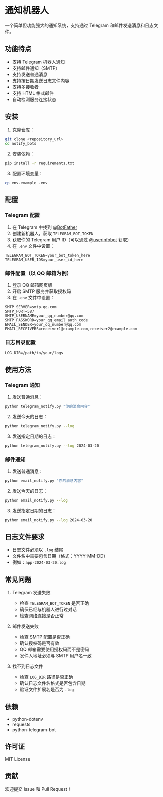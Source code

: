 # 通知机器人

一个简单但功能强大的通知系统，支持通过 Telegram 和邮件发送消息和日志文件。

## 功能特点

- 支持 Telegram 机器人通知
- 支持邮件通知（SMTP）
- 支持发送普通消息
- 支持按日期发送日志文件内容
- 支持多接收者
- 支持 HTML 格式邮件
- 自动检测服务连接状态

## 安装

1. 克隆仓库：
```bash
git clone <repository_url>
cd notify_bots
```

2. 安装依赖：
```bash
pip install -r requirements.txt
```

3. 配置环境变量：
```bash
cp env.example .env
```

## 配置

### Telegram 配置
1. 在 Telegram 中找到 [@BotFather](https://t.me/botfather)
2. 创建新机器人，获取 `TELEGRAM_BOT_TOKEN`
3. 获取你的 Telegram 用户 ID（可以通过 [@userinfobot](https://t.me/userinfobot) 获取）
4. 在 `.env` 文件中设置：
```
TELEGRAM_BOT_TOKEN=your_bot_token_here
TELEGRAM_USER_IDS=your_user_id_here
```

### 邮件配置（以 QQ 邮箱为例）
1. 登录 QQ 邮箱网页版
2. 开启 SMTP 服务并获取授权码
3. 在 `.env` 文件中设置：
```
SMTP_SERVER=smtp.qq.com
SMTP_PORT=587
SMTP_USERNAME=your_qq_number@qq.com
SMTP_PASSWORD=your_qq_email_auth_code
EMAIL_SENDER=your_qq_number@qq.com
EMAIL_RECEIVERS=receiver1@example.com,receiver2@example.com
```

### 日志目录配置
```
LOG_DIR=/path/to/your/logs
```

## 使用方法

### Telegram 通知

1. 发送普通消息：
```bash
python telegram_notify.py "你的消息内容"
```

2. 发送今天的日志：
```bash
python telegram_notify.py --log
```

3. 发送指定日期的日志：
```bash
python telegram_notify.py --log 2024-03-20
```

### 邮件通知

1. 发送普通消息：
```bash
python email_notify.py "你的消息内容"
```

2. 发送今天的日志：
```bash
python email_notify.py --log
```

3. 发送指定日期的日志：
```bash
python email_notify.py --log 2024-03-20
```

## 日志文件要求

- 日志文件必须以 `.log` 结尾
- 文件名中需要包含日期（格式：YYYY-MM-DD）
- 例如：`app-2024-03-20.log`

## 常见问题

1. Telegram 发送失败
   - 检查 `TELEGRAM_BOT_TOKEN` 是否正确
   - 确保已经与机器人进行过对话
   - 检查网络连接是否正常

2. 邮件发送失败
   - 检查 SMTP 配置是否正确
   - 确认授权码是否有效
   - QQ 邮箱需要使用授权码而不是密码
   - 发件人地址必须与 SMTP 用户名一致

3. 找不到日志文件
   - 检查 `LOG_DIR` 路径是否正确
   - 确认日志文件名格式是否包含日期
   - 验证文件扩展名是否为 `.log`

## 依赖

- python-dotenv
- requests
- python-telegram-bot

## 许可证

MIT License

## 贡献

欢迎提交 Issue 和 Pull Request！ 